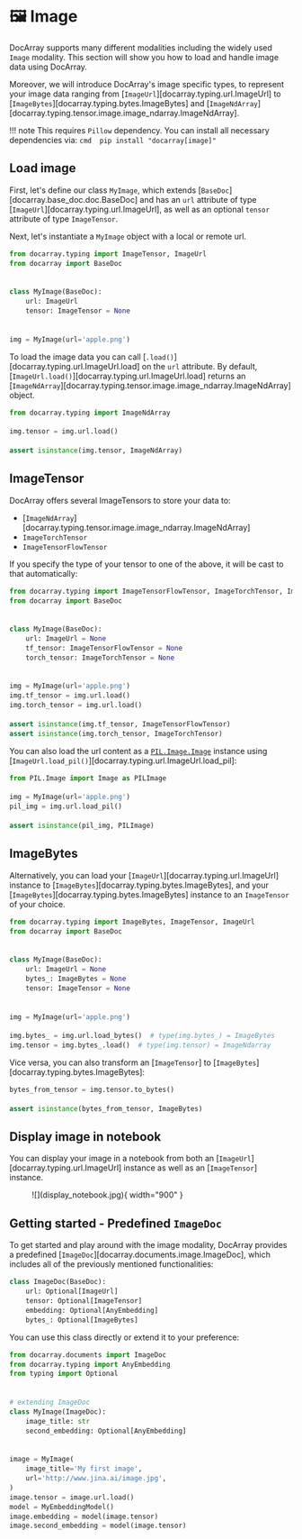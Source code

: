 # 🖼️ Image

DocArray supports many different modalities including the widely used `Image` modality.
This section will show you how to load and handle image data using DocArray.

Moreover, we will introduce DocArray's image specific types, to represent your image data ranging from [`ImageUrl`][docarray.typing.url.ImageUrl] to [`ImageBytes`][docarray.typing.bytes.ImageBytes] and [`ImageNdArray`][docarray.typing.tensor.image.image_ndarray.ImageNdArray].

!!! note
    This requires `Pillow` dependency. You can install all necessary dependencies via:
    ```cmd 
    pip install "docarray[image]"
    ```

## Load image

First, let's define our class `MyImage`, which extends [`BaseDoc`][docarray.base_doc.doc.BaseDoc] and has an `url` attribute of type [`ImageUrl`][docarray.typing.url.ImageUrl], as well as an optional `tensor` attribute of type `ImageTensor`.

Next, let's instantiate a `MyImage` object with a local or remote url. 

```python
from docarray.typing import ImageTensor, ImageUrl
from docarray import BaseDoc


class MyImage(BaseDoc):
    url: ImageUrl
    tensor: ImageTensor = None


img = MyImage(url='apple.png')
```

To load the image data you can call [`.load()`][docarray.typing.url.ImageUrl.load] on the `url` attribute. By default, [`ImageUrl.load()`][docarray.typing.url.ImageUrl.load] returns an [`ImageNdArray`][docarray.typing.tensor.image.image_ndarray.ImageNdArray] object.

```python
from docarray.typing import ImageNdArray

img.tensor = img.url.load()

assert isinstance(img.tensor, ImageNdArray)
```

## ImageTensor

DocArray offers several ImageTensors to store your data to:

- [`ImageNdArray`][docarray.typing.tensor.image.image_ndarray.ImageNdArray]
- `ImageTorchTensor`
- `ImageTensorFlowTensor`

If you specify the type of your tensor to one of the above, it will be cast to that automatically:

```python hl_lines="7 8 12 13" 
from docarray.typing import ImageTensorFlowTensor, ImageTorchTensor, ImageUrl
from docarray import BaseDoc


class MyImage(BaseDoc):
    url: ImageUrl = None
    tf_tensor: ImageTensorFlowTensor = None
    torch_tensor: ImageTorchTensor = None


img = MyImage(url='apple.png')
img.tf_tensor = img.url.load()
img.torch_tensor = img.url.load()

assert isinstance(img.tf_tensor, ImageTensorFlowTensor)
assert isinstance(img.torch_tensor, ImageTorchTensor)
```

You can also load the url content as a [`PIL.Image.Image`](https://pillow.readthedocs.io/en/stable/reference/Image.html#PIL.Image.Image) instance using [`ImageUrl.load_pil()`][docarray.typing.url.ImageUrl.load_pil]:

```python
from PIL.Image import Image as PILImage

img = MyImage(url='apple.png')
pil_img = img.url.load_pil()

assert isinstance(pil_img, PILImage)
```

## ImageBytes

Alternatively, you can load your [`ImageUrl`][docarray.typing.url.ImageUrl] instance to [`ImageBytes`][docarray.typing.bytes.ImageBytes], and your [`ImageBytes`][docarray.typing.bytes.ImageBytes] instance to an `ImageTensor` of your choice.

```python hl_lines="13 14"
from docarray.typing import ImageBytes, ImageTensor, ImageUrl
from docarray import BaseDoc


class MyImage(BaseDoc):
    url: ImageUrl = None
    bytes_: ImageBytes = None
    tensor: ImageTensor = None


img = MyImage(url='apple.png')

img.bytes_ = img.url.load_bytes()  # type(img.bytes_) = ImageBytes
img.tensor = img.bytes_.load()  # type(img.tensor) = ImageNdarray
```
 
Vice versa, you can also transform an [`ImageTensor`] to [`ImageBytes`][docarray.typing.bytes.ImageBytes]:

```python
bytes_from_tensor = img.tensor.to_bytes()

assert isinstance(bytes_from_tensor, ImageBytes)
```

## Display image in notebook

You can display your image in a notebook from both an [`ImageUrl`][docarray.typing.url.ImageUrl] instance as well as an 
[`ImageTensor`] instance.


<figure markdown>
  ![](display_notebook.jpg){ width="900" }
</figure>


## Getting started - Predefined `ImageDoc`

To get started and play around with the image modality, DocArray provides a predefined [`ImageDoc`][docarray.documents.image.ImageDoc], which includes all of the previously mentioned functionalities:

```python
class ImageDoc(BaseDoc):
    url: Optional[ImageUrl]
    tensor: Optional[ImageTensor]
    embedding: Optional[AnyEmbedding]
    bytes_: Optional[ImageBytes]
```

You can use this class directly or extend it to your preference:
```python
from docarray.documents import ImageDoc
from docarray.typing import AnyEmbedding
from typing import Optional


# extending ImageDoc
class MyImage(ImageDoc):
    image_title: str
    second_embedding: Optional[AnyEmbedding]


image = MyImage(
    image_title='My first image',
    url='http://www.jina.ai/image.jpg',
)
image.tensor = image.url.load()
model = MyEmbeddingModel()
image.embedding = model(image.tensor)
image.second_embedding = model(image.tensor)
```
